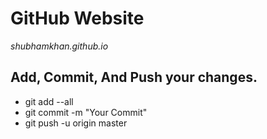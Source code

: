# GitHub Website
*shubhamkhan.github.io*
## Add, Commit, And Push your changes.
- git add --all
- git commit -m "Your Commit"
- git push -u origin master
